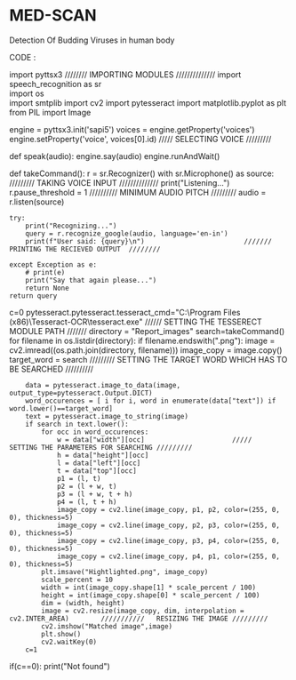 # MED-SCAN
Detection Of Budding Viruses in human body

CODE :

import pyttsx3                             ////////  IMPORTING          MODULES           //////////////
import speech_recognition as sr                                        
import os                                                                               
import smtplib
import cv2
import pytesseract
import matplotlib.pyplot as plt
from PIL import Image

engine = pyttsx3.init('sapi5')
voices = engine.getProperty('voices')
engine.setProperty('voice', voices[0].id)             /////   SELECTING VOICE /////////


def speak(audio):
    engine.say(audio)
    engine.runAndWait()
     

def takeCommand():
    r = sr.Recognizer()
    with sr.Microphone() as source:                     /////////   TAKING VOICE INPUT   //////////////
        print("Listening...")
        r.pause_threshold = 1                                        //////////    MINIMUM AUDIO PITCH   /////////
        audio = r.listen(source)

    try:
        print("Recognizing...")    
        query = r.recognize_google(audio, language='en-in')
        print(f"User said: {query}\n")                         ///////   PRINTING THE RECIEVED OUTPUT  ////////

    except Exception as e:                                     
        # print(e)    
        print("Say that again please...")  
        return None
    return query
c=0
pytesseract.pytesseract.tesseract_cmd="C:\\Program Files (x86)\\Tesseract-OCR\\tesseract.exe"    //////  SETTING THE TESSERECT MODULE PATH  ///////
directory = "Report_images"
search=takeCommand()
for filename in os.listdir(directory):
    if filename.endswith(".png"): 
        image = cv2.imread((os.path.join(directory, filename)))
        image_copy = image.copy()
        target_word = search                                    /////////   SETTING THE TARGET WORD WHICH HAS TO BE SEARCHED  //////////
        
        data = pytesseract.image_to_data(image, output_type=pytesseract.Output.DICT)
        word_occurences = [ i for i, word in enumerate(data["text"]) if word.lower()==target_word]
        text = pytesseract.image_to_string(image)
        if search in text.lower():
            for occ in word_occurences:
                w = data["width"][occ]                      /////   SETTING THE PARAMETERS FOR SEARCHING ///////// 
                h = data["height"][occ]
                l = data["left"][occ]
                t = data["top"][occ]
                p1 = (l, t)
                p2 = (l + w, t)
                p3 = (l + w, t + h)
                p4 = (l, t + h)
                image_copy = cv2.line(image_copy, p1, p2, color=(255, 0, 0), thickness=5)
                image_copy = cv2.line(image_copy, p2, p3, color=(255, 0, 0), thickness=5)
                image_copy = cv2.line(image_copy, p3, p4, color=(255, 0, 0), thickness=5)
                image_copy = cv2.line(image_copy, p4, p1, color=(255, 0, 0), thickness=5)
            plt.imsave("Hightlighted.png", image_copy)
            scale_percent = 10 
            width = int(image_copy.shape[1] * scale_percent / 100)
            height = int(image_copy.shape[0] * scale_percent / 100)
            dim = (width, height)
            image = cv2.resize(image_copy, dim, interpolation = cv2.INTER_AREA)        ///////////   RESIZING THE IMAGE /////////
            cv2.imshow("Matched image",image)
            plt.show()
            cv2.waitKey(0)
        c=1
if(c==0):
	print("Not found")


